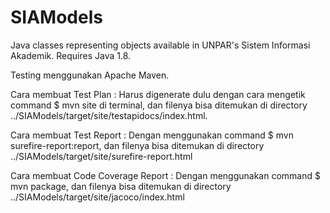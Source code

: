 # SIAModels
Java classes representing objects available in UNPAR's Sistem Informasi Akademik. Requires Java 1.8.

Testing menggunakan Apache Maven.

Cara membuat Test Plan :
Harus digenerate dulu dengan cara mengetik command $ mvn site di terminal, dan filenya bisa ditemukan di directory
../SIAModels/target/site/testapidocs/index.html.

Cara membuat Test Report :
Dengan menggunakan command $ mvn surefire-report:report, dan filenya bisa ditemukan di directory
../SIAModels/target/site/surefire-report.html

Cara membuat Code Coverage Report :
Dengan menggunakan command $ mvn package, dan filenya bisa ditemukan di directory
../SIAModels/target/site/jacoco/index.html
